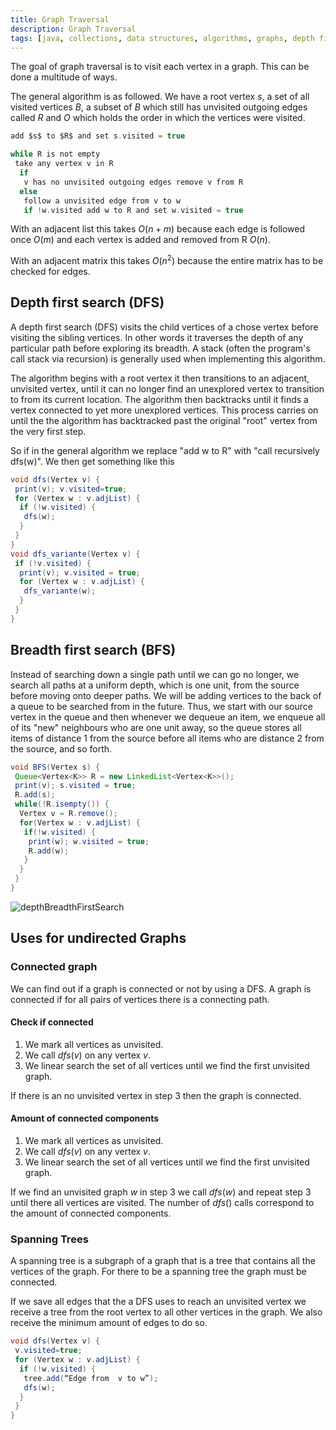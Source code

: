 ```yaml
---
title: Graph Traversal
description: Graph Traversal
tags: [java, collections, data structures, algorithms, graphs, depth first search, breadth first search, spanning trees]
---
```


The goal of graph traversal is to visit each vertex in a graph. This can be done a multitude of ways.

The general algorithm is as followed. We have a root vertex $s$, a set of all visited vertices $B$, a subset of $B$ which still has unvisited outgoing edges called $R$ and $O$ which holds the order in which the vertices were visited.

```c
add $s$ to $R$ and set s.visited = true

while R is not empty
 take any vertex v in R
  if 
   v has no unvisited outgoing edges remove v from R
  else 
   follow a unvisited edge from v to w
   if !w.visited add w to R and set w.visited = true
```

With an adjacent list this takes $O(n+m)$ because each edge is followed once $O(m)$ and each vertex is added and removed from R $O(n)$.

With an adjacent matrix this takes $O(n^2)$ because the entire matrix has to be checked for edges.

## Depth first search (DFS)

A depth first search (DFS) visits the child vertices of a chose vertex before visiting the sibling vertices. In other words it traverses the depth of any particular path before exploring its breadth. A stack (often the program's call stack via recursion) is generally used when implementing this algorithm.

The algorithm begins with a root vertex it then transitions to an adjacent, unvisited vertex, until it can no longer find an unexplored vertex to transition to from its current location. The algorithm then backtracks until it finds a vertex connected to yet more unexplored vertices. This process carries on until the the algorithm has backtracked past the original "root" vertex from the very first step.

So if in the general algorithm we replace "add w to R" with "call recursively dfs(w)". We then get something like this

```java
void dfs(Vertex v) {
 print(v); v.visited=true;
 for (Vertex w : v.adjList) {
  if (!w.visited) {
   dfs(w);
  } 
 } 
}
void dfs_variante(Vertex v) {
 if (!v.visited) {
  print(v); v.visited = true;
  for (Vertex w : v.adjList) {
   dfs_variante(w);
  } 
 } 
}
```

## Breadth first search (BFS)

Instead of searching down a single path until we can go no longer, we search all paths at a uniform depth, which is one unit, from the source before moving onto deeper paths. We will be adding vertices to the back of a queue to be searched from in the future. Thus, we start with our source vertex in the queue and then whenever we dequeue an item, we enqueue all of its "new" neighbours who are one unit away, so the queue stores all items of distance 1 from the source before all items who are distance 2 from the source, and so forth.

```java
void BFS(Vertex s) {
 Queue<Vertex<K>> R = new LinkedList<Vertex<K>>();
 print(v); s.visited = true;
 R.add(s);
 while(!R.isempty()) {
  Vertex v = R.remove();
  for(Vertex w : v.adjList) { 
   if(!w.visited) {
    print(w); w.visited = true;
    R.add(w);
   } 
  }
 } 
}
```

![depthBreadthFirstSearch](/img/programming/depthBreadthFirstSearch.png)

## Uses for undirected Graphs

### Connected graph

We can find out if a graph is connected or not by using a DFS. A graph is connected if for all pairs of vertices there is a connecting path.

#### Check if connected

1. We mark all vertices as unvisited.
2. We call $dfs(v)$ on any vertex $v$.
3. We linear search the set of all vertices until we find the first unvisited graph.

If there is an no unvisited vertex in step 3 then the graph is connected.

#### Amount  of connected components

1. We mark all vertices as unvisited.
2. We call $dfs(v)$ on any vertex $v$.
3. We linear search the set of all vertices until we find the first unvisited graph.

If we find an unvisited graph $w$ in step 3 we call $dfs(w)$ and repeat step 3 until there all vertices are visited. The number of $dfs()$ calls correspond to the amount of connected components.

### Spanning Trees

A spanning tree is a subgraph of a graph that is a tree that contains all the vertices of the graph. For there to be a spanning tree the graph must be connected.

If we save all edges that the a DFS uses to reach an unvisited vertex we receive a tree from the root vertex to all other vertices in the graph. We also receive the minimum amount of edges to do so.

```java
void dfs(Vertex v) {
 v.visited=true;
 for (Vertex w : v.adjList) {
  if (!w.visited) {
   tree.add(“Edge from  v to w”);
   dfs(w);
  }
 } 
}
```
